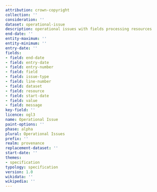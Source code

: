 ```yaml
---
attribution: crown-copyright
collection: ''
consideration: ''
dataset: operational-issue
description: operational issues with fields processing resources
end-date: ''
entity-maximum: ''
entity-minimum: ''
entry-date: ''
fields:
- field: end-date
- field: entry-date
- field: entry-number
- field: field
- field: issue-type
- field: line-number
- field: dataset
- field: resource
- field: start-date
- field: value
- field: message
key-field: ''
licence: ogl3
name: Operational Issue
paint-options: ''
phase: alpha
plural: Operational Issues
prefix: ''
realm: provenance
replacement-dataset: ''
start-date: ''
themes:
- specification
typology: specification
version: 1.0
wikidata: ''
wikipedia: ''
---
```

